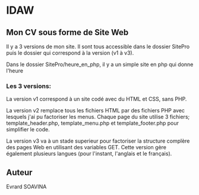 # IDAW

## Mon CV sous forme de Site Web

Il y a 3 versions de mon site. Il sont tous accessible dans le dossier SitePro puis le dossier qui correspond à la version (v1 à v3).

Dans le dossier SitePro/heure_en_php, il y a un simple site en php qui donne l'heure

### Les 3 versions:

La version v1 correspond à un site codé avec du HTML et CSS, sans PHP.

La version v2 remplace tous les fichiers HTML par des fichiers PHP avec lesquels j'ai pu factoriser les menus. Chaque page du site utilise 3 fichiers; template_header.php, template_menu.php et template_footer.php pour simplifier le code.

La version v3 va à un stade superieur pour factoriser la structure complère des pages Web en utilisant des variables GET. Cette version gère également plusieurs langues (pour l'instant, l'anglais et le français).


## Auteur
Evrard SOAVINA